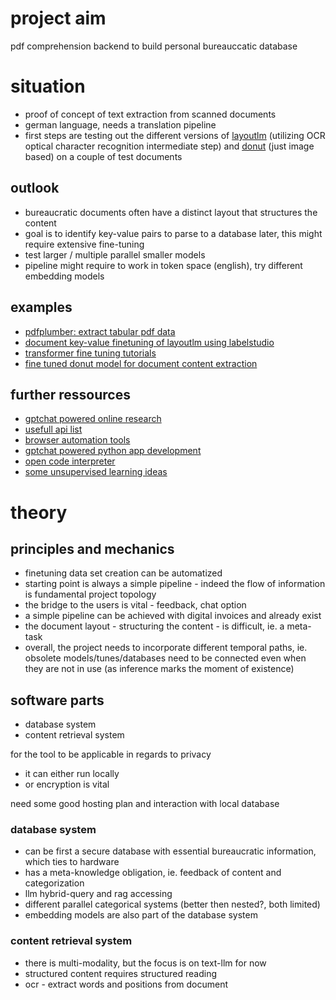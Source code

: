 # project aim
pdf comprehension backend to build personal bureauccatic database

# situation

- proof of concept of text extraction from scanned documents
- german language, needs a translation pipeline
- first steps are testing out the different versions of [layoutlm](https://github.com/microsoft/unilm/blob/master/layoutlmv3/README.md) (utilizing OCR optical character recognition intermediate step) and [donut](https://github.com/clovaai/donut) (just image based) on a couple of test documents

## outlook

- bureaucratic documents often have a distinct layout that structures the content
- goal is to identify key-value pairs to parse to a database later, this might require extensive fine-tuning
- test larger / multiple parallel smaller models
- pipeline might require to work in token space (english), try different embedding models

## examples

- [pdfplumber: extract tabular pdf data](https://www.youtube.com/watch?v=x9IDL8eruAw)
- [document key-value finetuning of layoutlm using labelstudio](https://www.youtube.com/watch?v=bBwDTY38X58&list=PLeNIpK8NwtHtxa2wC1OcPb8RmQ9vy-Uav)
- [transformer fine tuning tutorials](https://github.com/NielsRogge/Transformers-Tutorials)
- [fine tuned donut model for document content extraction](https://github.com/katanaml/sparrow)
  
## further ressources
- [gptchat powered online research](https://github.com/assafelovic/gpt-researcher)
- [usefull api list](https://github.com/public-apis/public-apis)
- [browser automation tools](https://github.com/angrykoala/awesome-browser-automation)
- [gptchat powered python app development](https://github.com/Pythagora-io/gpt-pilot)
- [open code interpreter](https://github.com/shroominic/codeinterpreter-api)
- [some unsupervised learning ideas](https://www.youtube.com/watch?v=UaJDdft6BdI)

# theory

## principles and mechanics

- finetuning data set creation can be automatized
- starting point is always a simple pipeline - indeed the flow of information is fundamental project topology
- the bridge to the users is vital - feedback, chat option
- a simple pipeline can be achieved with digital invoices and already exist
- the document layout - structuring the content - is difficult, ie. a meta-task
- overall, the project needs to incorporate different temporal paths, ie. obsolete models/tunes/databases need to be connected even when they are not in use (as inference marks the moment of existence)

## software parts
- database system
- content retrieval system


for the tool to be applicable in regards to privacy
- it can either run locally
- or encryption is vital

need some good hosting plan and interaction with local database
### database system

- can be first a secure database with essential bureaucratic information, which ties to hardware
- has a meta-knowledge obligation, ie. feedback of content and categorization
- llm hybrid-query and rag accessing
- different parallel categorical systems (better then nested?, both limited)
- embedding models are also part of the database system

### content retrieval system

- there is multi-modality, but the focus is on text-llm for now
- structured content requires structured reading
- ocr - extract words and positions from document
